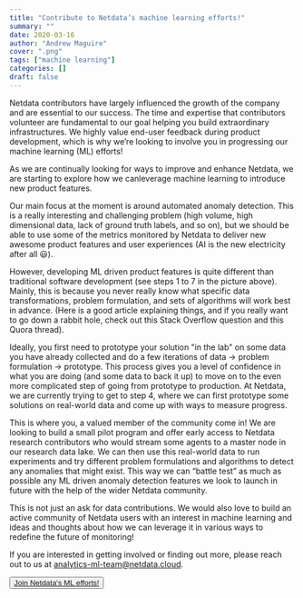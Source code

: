 ```yaml
---
title: "Contribute to Netdata’s machine learning efforts!"
summary: ""
date: 2020-03-16
author: "Andrew Maguire" 
cover: ".png"
tags: ["machine learning"] 
categories: [] 
draft: false
---
```


Netdata contributors have largely influenced the growth of the company and are essential to our success. The time and
expertise that contributors volunteer are fundamental to our goal helping you build extraordinary infrastructures. We
highly value end-user feedback during product development, which is why we’re looking to involve you in progressing our
machine learning (ML) efforts! 

<!--more-->

As we are continually looking for ways to improve and enhance Netdata, we are starting to explore how we canleverage
machine learning to introduce new product features.

Our main focus at the moment is around automated anomaly detection. This is a really interesting and challenging problem
(high volume, high dimensional data, lack of ground truth labels, and so on), but we should be able to use some of the
metrics monitored by Netdata to deliver new awesome product features and user experiences (AI is the new electricity
after all 😃). 

However, developing ML driven product features is quite different than traditional software development (see steps 1 to
7 in the picture above). Mainly, this is because you never really know what specific data transformations, problem
formulation, and sets of algorithms will work best in advance. (Here is a good article explaining things, and if you
really want to go down a rabbit hole, check out this Stack Overflow question and this Quora thread).  

Ideally, you first need to prototype your solution "in the lab" on some data you have already collected and do a few
iterations of data → problem formulation → prototype. This process gives you a level of confidence in what you are doing
(and some data to back it up) to move on to the even more complicated step of going from prototype to production. At
Netdata, we are currently trying to get to step 4, where we can first prototype some solutions on real-world data and
come up with ways to measure progress. 

This is where you, a valued member of the community come in! We are looking to build a small pilot program and offer
early access to Netdata research contributors who would stream some agents to a master node in our research data lake.
We can then use this real-world data to run experiments and try different problem formulations and algorithms to detect
any anomalies that might exist. This way we can “battle test” as much as possible any ML driven anomaly detection
features we look to launch in future with the help of the wider Netdata community.

This is not just an ask for data contributions. We would also love to build an active community of Netdata users with an
interest in machine learning and ideas and thoughts about how we can leverage it in various ways to redefine the future
of monitoring!

If you are interested in getting involved or finding out more, please reach out to us at
[analytics-ml-team@netdata.cloud](mailto:analytics-ml-team@netdata.cloud). 

<div class="post-cta">
<button>
  <a href="mailto:analytics-ml-team@netdata.cloud">Join Netdata's ML efforts!</a>
</button>
</div>
